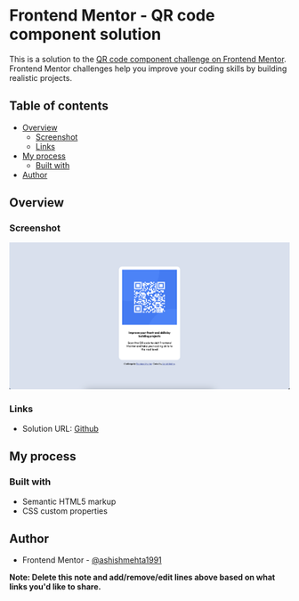 # Frontend Mentor - QR code component solution

This is a solution to the [QR code component challenge on Frontend Mentor](https://www.frontendmentor.io/challenges/qr-code-component-iux_sIO_H). Frontend Mentor challenges help you improve your coding skills by building realistic projects.

## Table of contents

- [Overview](#overview)
  - [Screenshot](#screenshot)
  - [Links](#links)
- [My process](#my-process)
  - [Built with](#built-with)
- [Author](#author)

## Overview

### Screenshot

![](./screenshot.png)

### Links

- Solution URL: [Github](https://github.com/erashishmehta/QR-code-component)

## My process

### Built with

- Semantic HTML5 markup
- CSS custom properties

## Author

- Frontend Mentor - [@ashishmehta1991](https://www.frontendmentor.io/profile/ashishmehta1991)

**Note: Delete this note and add/remove/edit lines above based on what links you'd like to share.**
